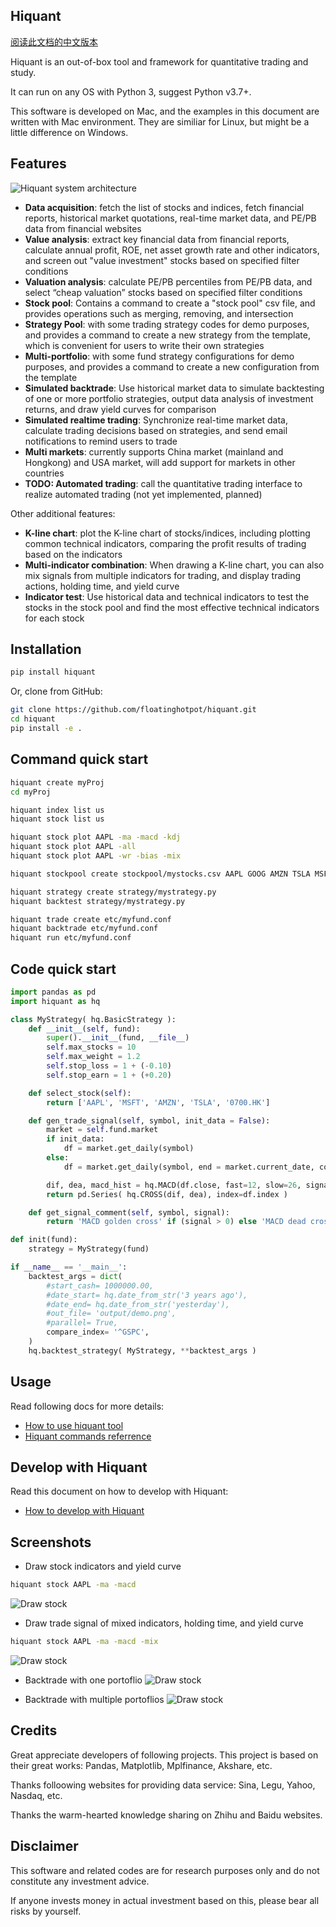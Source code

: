 
## Hiquant

[阅读此文档的中文版本](https://github.com/floatinghotpot/hiquant/blob/master/README_zh.md)

Hiquant is an out-of-box tool and framework for quantitative trading and study.

It can run on any OS with Python 3, suggest Python v3.7+. 

This software is developed on Mac, and the examples in this document are written with Mac environment. They are similiar for Linux, but might be a little difference on Windows.

## Features

![Hiquant system architecture](https://github.com/floatinghotpot/hiquant/raw/master/docs/hiquant.png)

- **Data acquisition**: fetch the list of stocks and indices, fetch financial reports, historical market quotations, real-time market data, and PE/PB data from financial websites
- **Value analysis**: extract key financial data from financial reports, calculate annual profit, ROE, net asset growth rate and other indicators, and screen out "value investment" stocks based on specified filter conditions
- **Valuation analysis**: calculate PE/PB percentiles from PE/PB data, and select “cheap valuation” stocks based on specified filter conditions
- **Stock pool**: Contains a command to create a "stock pool" csv file, and provides operations such as merging, removing, and intersection
- **Strategy Pool**: with some trading strategy codes for demo purposes, and provides a command to create a new strategy from the template, which is convenient for users to write their own strategies
- **Multi-portfolio**: with some fund strategy configurations for demo purposes, and provides a command to create a new configuration from the template
- **Simulated backtrade**: Use historical market data to simulate backtesting of one or more portfolio strategies, output data analysis of investment returns, and draw yield curves for comparison
- **Simulated realtime trading**: Synchronize real-time market data, calculate trading decisions based on strategies, and send email notifications to remind users to trade
- **Multi markets**: currently supports China market (mainland and Hongkong) and USA market, will add support for markets in other countries
- **TODO: Automated trading**: call the quantitative trading interface to realize automated trading (not yet implemented, planned)

Other additional features:
- **K-line chart**: plot the K-line chart of stocks/indices, including plotting common technical indicators, comparing the profit results of trading based on the indicators
- **Multi-indicator combination**: When drawing a K-line chart, you can also mix signals from multiple indicators for trading, and display trading actions, holding time, and yield curve
- **Indicator test**: Use historical data and technical indicators to test the stocks in the stock pool and find the most effective technical indicators for each stock

## Installation

```bash
pip install hiquant
```

Or, clone from GitHub:
```bash
git clone https://github.com/floatinghotpot/hiquant.git
cd hiquant
pip install -e .
```

## Command quick start

```bash
hiquant create myProj
cd myProj

hiquant index list us
hiquant stock list us

hiquant stock plot AAPL -ma -macd -kdj
hiquant stock plot AAPL -all
hiquant stock plot AAPL -wr -bias -mix

hiquant stockpool create stockpool/mystocks.csv AAPL GOOG AMZN TSLA MSFT

hiquant strategy create strategy/mystrategy.py
hiquant backtest strategy/mystrategy.py

hiquant trade create etc/myfund.conf
hiquant backtrade etc/myfund.conf
hiquant run etc/myfund.conf
```

## Code quick start

```python
import pandas as pd
import hiquant as hq

class MyStrategy( hq.BasicStrategy ):
    def __init__(self, fund):
        super().__init__(fund, __file__)
        self.max_stocks = 10
        self.max_weight = 1.2
        self.stop_loss = 1 + (-0.10)
        self.stop_earn = 1 + (+0.20)

    def select_stock(self):
        return ['AAPL', 'MSFT', 'AMZN', 'TSLA', '0700.HK']

    def gen_trade_signal(self, symbol, init_data = False):
        market = self.fund.market
        if init_data:
            df = market.get_daily(symbol)
        else:
            df = market.get_daily(symbol, end = market.current_date, count = 26+9)

        dif, dea, macd_hist = hq.MACD(df.close, fast=12, slow=26, signal=9)
        return pd.Series( hq.CROSS(dif, dea), index=df.index )

    def get_signal_comment(self, symbol, signal):
        return 'MACD golden cross' if (signal > 0) else 'MACD dead cross'

def init(fund):
    strategy = MyStrategy(fund)

if __name__ == '__main__':
    backtest_args = dict(
        #start_cash= 1000000.00,
        #date_start= hq.date_from_str('3 years ago'),
        #date_end= hq.date_from_str('yesterday'),
        #out_file= 'output/demo.png',
        #parallel= True,
        compare_index= '^GSPC',
    )
    hq.backtest_strategy( MyStrategy, **backtest_args )
```

## Usage

Read following docs for more details:
- [How to use hiquant tool](https://github.com/floatinghotpot/hiquant/blob/master/docs/README.md)
- [Hiquant commands referrence](https://github.com/floatinghotpot/hiquant/blob/master/docs/CMD.md)

## Develop with Hiquant

Read this document on how to develop with Hiquant:
- [How to develop with Hiquant](https://github.com/floatinghotpot/hiquant/blob/master/docs/DEV.md)

## Screenshots

- Draw stock indicators and yield curve
```bash
hiquant stock AAPL -ma -macd
```
![Draw stock](https://github.com/floatinghotpot/hiquant/raw/master/docs/draw_stock_1.png)

- Draw trade signal of mixed indicators, holding time, and yield curve
```bash
hiquant stock AAPL -ma -macd -mix
```
![Draw stock](https://github.com/floatinghotpot/hiquant/raw/master/docs/draw_stock_2.png)

- Backtrade with one portoflio
![Draw stock](https://github.com/floatinghotpot/hiquant/raw/master/docs/back_trade.png)

- Backtrade with multiple portoflios
![Draw stock](https://github.com/floatinghotpot/hiquant/raw/master/docs/multi_funds.png)

## Credits

Great appreciate developers of following projects. This project is based on their great works: Pandas, Matplotlib, Mplfinance, Akshare, etc.

Thanks folloowing websites for providing data service: Sina, Legu, Yahoo, Nasdaq, etc.

Thanks the warm-hearted knowledge sharing on Zhihu and Baidu websites.

## Disclaimer

This software and related codes are for research purposes only and do not constitute any investment advice.

If anyone invests money in actual investment based on this, please bear all risks by yourself.
